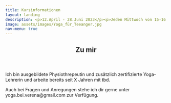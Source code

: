 ```yaml
---
title: Kursinformationen
layout: landing
description: <p>12.April - 28.Juni 2023</p><p>Jeden Mittwoch von 15-16 Uhr</p><p>Für alle zwischen 13 und 17 Jahren</p><p>10er Kurs für 110€</p><p>Fragen & Anmeldungen:yoga.bei.verena@gmail.com oder unter tbd</p>
image: assets/images/Yoga_für_Teeanger.jpg
nav-menu: true
---
```


<!-- Main -->
<div id="main">

<!-- One -->
<section id="one">
	<div class="inner">
		<header class="major">
			<h2>Zu mir</h2>
		</header>
			<p> Ich bin ausgebildete Physiothrepeutin und zusätzlich zertifizierte Yoga-Lehrerin und arbeite bereits seit X Jahren mit tbd.<p>Auch bei Fragen und Anregungen stehe ich dir gerne unter yoga.bei.verena@gmail.com zur Verfügung.</p>
		</div>
	</section>


